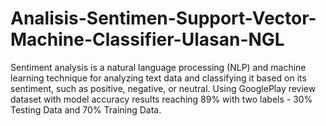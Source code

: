 # Analisis-Sentimen-Support-Vector-Machine-Classifier-Ulasan-NGL
Sentiment analysis is a natural language processing (NLP) and machine learning technique for analyzing text data and classifying it based on its sentiment, such as positive, negative, or neutral. Using GooglePlay review dataset with model accuracy results reaching 89% with two labels - 30% Testing Data and 70% Training Data.

